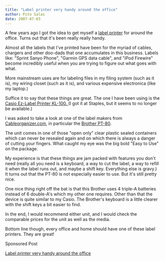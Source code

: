 ```yaml
---
title: "Label printer very handy around the office"
author: Pito Salas
date: 2007-07-03
---
```




A few years ago I got the idea to get myself a [label
printer](<http://en.wikipedia.org/wiki/Label_printer>) for around the office.
Turns out that it's been really really handy.

Almost all the labels that I've printed have been for the myriad of cables,
chargers and other doo-dads that one accumulates in this business. Labels
like: "Sprint Sanyo Phone", "Garmin GPS data cable", and "iPod Firewire"
become incredibly useful when you are trying to figure out what goes with
what.

More mainstream uses are for labeling files in my filing system (such as it
is), my wiring closet (such as it is), and various expensive electronica (like
my laptop.)

Suffice it to say that these things are great. The one I have been using is
the [Casio Ez-Label Printer KL-100.
](<http://www.casio.com/products/archive/Label_%26_Disk_Title_Printers/Label_Printers/KL-100/>)
(I got it at Staples, but it seems to no longer be available.)

I was asked to take a look at one of the label makers from
[Cableorganizer.com](<http://cableorganizer.com>), in particular the [Brother
PT-80](<http://welcome.solutions.brother.com/BSC/public/us/us/en/model_top/P-touch/80eus.html?reg=us&c=us&lang=en&prod=80eus>).

The unit comes in one of those "open only" clear plastic sealed containers
which can never be resealed again and on which there is always a danger of
cutting your fingers. What caught my eye was the big bold "Easy to Use" on the
package.

My experience is that these things are jam packed with features you don't need
(really all you need is a keyboard, a way to cut the label, a way to refill it
when the label runs out, and maybe a shift key. Everything else is gravy.) It
turns out that the PT-80 is not especially easier to use. But it's still
pretty nice.

One nice thing right off the bat is that this Brother uses 4 triple-A
batteries instead of 6 double-A's which my other one requires. Other than that
the device is quite similar to my Casio. The Brother's keyboard is a little
clearer with the shift keys a bit easier to find.

In the end, I would recommend either unit, and I would check the comparable
prices for the unit as well as the media.

Bottom line though, every office and home should have one of these label
printers. They are great!

Sponsored Post


[Label printer very handy around the office](None)
